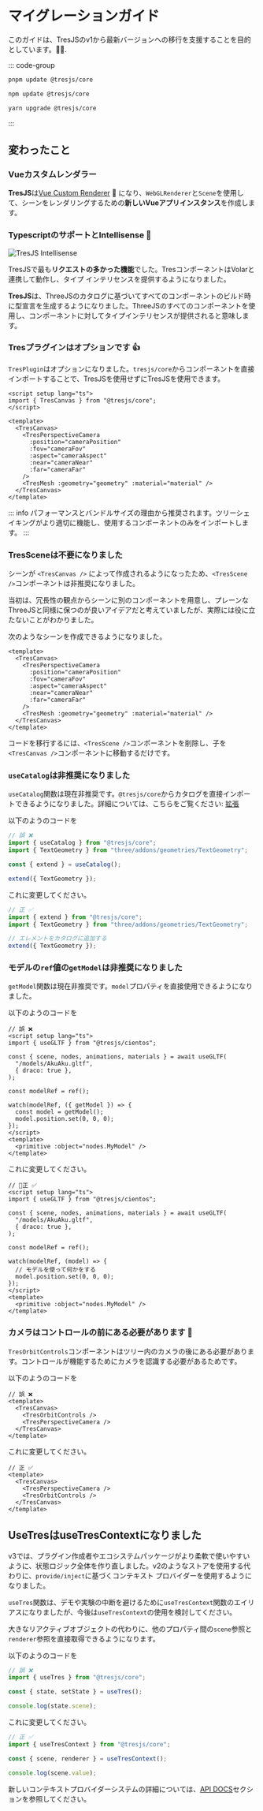 # マイグレーションガイド

このガイドは、TresJSのv1から最新バージョンへの移行を支援することを目的としています。🤩✨.

::: code-group

```bash [pnpm]
pnpm update @tresjs/core
```

```bash [npm]
npm update @tresjs/core
```

```bash [yarn]
yarn upgrade @tresjs/core
```

:::

## 変わったこと

### Vueカスタムレンダラー

**TresJS**は[Vue Custom Renderer](https://vuejs.org/api/custom-renderer.html#creatorenderer) 🎉 になり、`WebGLRenderer`と`Scene`を使用して、シーンをレンダリングするための**新しいVueアプリインスタンス**を作成します。

### TypescriptのサポートとIntellisense 🦾

![TresJS Intellisense](/v2-intellisense.gif)

TresJSで最も**リクエストの多かった機能**でした。TresコンポーネントはVolarと連携して動作し、タイプ インテリセンスを提供するようになりました。

**TresJS**は、ThreeJSのカタログに基づいてすべてのコンポーネントのビルド時に型宣言を生成するようになりました。ThreeJSのすべてのコンポーネントを使用し、コンポーネントに対してタイプインテリセンスが提供されると意味します。

### Tresプラグインはオプションです 👍

`TresPlugin`はオプションになりました。`tresjs/core`からコンポーネントを直接インポートすることで、TresJSを使用せずにTresJSを使用できます。

```vue
<script setup lang="ts">
import { TresCanvas } from "@tresjs/core";
</script>

<template>
  <TresCanvas>
    <TresPerspectiveCamera
      :position="cameraPosition"
      :fov="cameraFov"
      :aspect="cameraAspect"
      :near="cameraNear"
      :far="cameraFar"
    />
    <TresMesh :geometry="geometry" :material="material" />
  </TresCanvas>
</template>
```

::: info
パフォーマンスとバンドルサイズの理由から推奨されます。ツリーシェイキングがより適切に機能し、使用するコンポーネントのみをインポートします。
:::

### TresSceneは不要になりました

シーンが `<TresCanvas />` によって作成されるようになったため、`<TresScene />`コンポーネントは非推奨になりました。

当初は、冗長性の観点からシーンに別のコンポーネントを用意し、プレーンな ThreeJSと同様に保つのが良いアイデアだと考えていましたが、実際には役に立たないことがわかりました。

次のようなシーンを作成できるようになりました。

```vue
<template>
  <TresCanvas>
    <TresPerspectiveCamera
      :position="cameraPosition"
      :fov="cameraFov"
      :aspect="cameraAspect"
      :near="cameraNear"
      :far="cameraFar"
    />
    <TresMesh :geometry="geometry" :material="material" />
  </TresCanvas>
</template>
```

コードを移行するには、`<TresScene />`コンポーネントを削除し、子を`<TresCanvas />`コンポーネントに移動するだけです。

### `useCatalog`は非推奨になりました

`useCatalog`関数は現在非推奨です。`@tresjs/core`からカタログを直接インポートできるようになりました。詳細については、こちらをご覧ください: [拡張](/advanced/extending.md)

以下のようのコードを

```ts {2,5,7}
// 誤 ❌
import { useCatalog } from "@tresjs/core";
import { TextGeometry } from "three/addons/geometries/TextGeometry";

const { extend } = useCatalog();

extend({ TextGeometry });
```

これに変更してください。

```ts {2,6}
// 正 ✅
import { extend } from "@tresjs/core";
import { TextGeometry } from "three/addons/geometries/TextGeometry";

// エレメントをカタログに追加する
extend({ TextGeometry });
```

### モデルの`ref`値の`getModel`は非推奨になりました

`getModel`関数は現在非推奨です。`model`プロパティを直接使用できるようになりました。

以下のようのコードを

```vue {7,9-12}
// 誤 ❌
<script setup lang="ts">
import { useGLTF } from "@tresjs/cientos";

const { scene, nodes, animations, materials } = await useGLTF(
  "/models/AkuAku.gltf",
  { draco: true },
);

const modelRef = ref();

watch(modelRef, ({ getModel }) => {
  const model = getModel();
  model.position.set(0, 0, 0);
});
</script>
<template>
  <primitive :object="nodes.MyModel" />
</template>
```

これに変更してください。

```vue {7,9-12}
// 正 ✅
<script setup lang="ts">
import { useGLTF } from "@tresjs/cientos";

const { scene, nodes, animations, materials } = await useGLTF(
  "/models/AkuAku.gltf",
  { draco: true },
);

const modelRef = ref();

watch(modelRef, (model) => {
  // モデルを使って何かをする
  model.position.set(0, 0, 0);
});
</script>
<template>
  <primitive :object="nodes.MyModel" />
</template>
```

### カメラはコントロールの前にある必要があります 🎥

`TresOrbitControls`コンポーネントはツリー内のカメラの後にある必要があります。コントロールが機能するためにカメラを認識する必要があるためです。

以下のようのコードを

```vue {3,5}
// 誤 ❌
<template>
  <TresCanvas>
    <TresOrbitControls />
    <TresPerspectiveCamera />
  </TresCanvas>
</template>
```

これに変更してください。

```vue {3,5}
// 正 ✅
<template>
  <TresCanvas>
    <TresPerspectiveCamera />
    <TresOrbitControls />
  </TresCanvas>
</template>
```

## UseTresはuseTresContextになりました <Badge type="warning" text="^3.0.0" />

v3では、プラグイン作成者やエコシステムパッケージがより柔軟で使いやすいように、状態ロジック全体を作り直しました。v2のようなストアを使用する代わりに、`provide/inject`に基づくコンテキスト プロバイダーを使用するようになりました。

`useTres`関数は、デモや実験の中断を避けるために`useTresContext`関数のエイリアスになりましたが、今後は`useTresContext`の使用を検討してください。

大きなリアクティブオブジェクトの代わりに、他のプロパティ間の`scene`参照と`renderer`参照を直接取得できるようになります。

以下のようのコードを

```ts {2}
// 誤 ❌
import { useTres } from "@tresjs/core";

const { state, setState } = useTres();

console.log(state.scene);
```

これに変更してください。

```ts {2}
// 正 ✅
import { useTresContext } from "@tresjs/core";

const { scene, renderer } = useTresContext();

console.log(scene.value);
```

新しいコンテキストプロバイダーシステムの詳細については、[API DOCS](/api/composables.md)セクションを参照してください。
